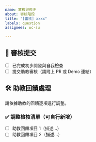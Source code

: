 ```yaml
---
name: 審核與修正
about: 審核階段
title: "[審核] xxxx"
labels: question
assignees: wc-su

---
```


## 📮 審核提交

- [ ] 已完成初步開發與自我檢查
- [ ] 提交助教審核（請附上 PR 或 Demo 連結）

## 🛠 助教回饋處理

請依據助教的回饋逐項進行調整。

### ✅ 調整檢核清單（可自行新增）

- [ ] 助教回饋項目 1（描述...）
- [ ] 助教回饋項目 2（描述...）
